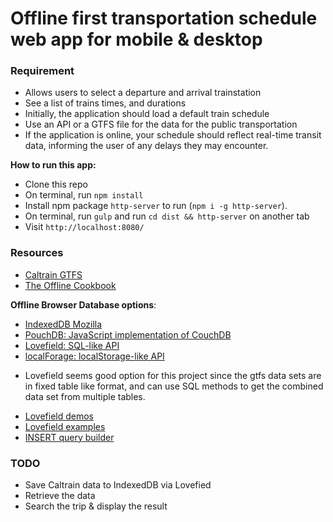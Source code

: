 # Offline first transportation schedule web app for mobile & desktop

### Requirement
- Allows users to select a departure and arrival trainstation
- See a list of trains times, and durations
- Initially, the application should load a default train schedule
- Use an API or a GTFS file for the data for the public transportation
- If the application is online, your schedule should reflect real-time transit data, informing the user of any delays they may encounter.

**How to run this app:**
- Clone this repo
- On terminal, run `npm install`
- Install npm package `http-server` to run (`npm i -g http-server`).
- On terminal, run `gulp` and run `cd dist && http-server` on another tab 
- Visit `http://localhost:8080/`

### Resources
- [Caltrain GTFS](http://www.caltrain.com/developer.html)
- [The Offline Cookbook](https://jakearchibald.com/2014/offline-cookbook/)

**Offline Browser Database options**:
- [IndexedDB Mozilla](https://developer.mozilla.org/en-US/docs/Web/API/IndexedDB_API/Using_IndexedDB)
- [PouchDB: JavaScript implementation of CouchDB](https://pouchdb.com/)
- [Lovefield: SQL-like API](https://google.github.io/lovefield/)
- [localForage: localStorage-like API](https://mozilla.github.io/localForage/)

* Lovefield seems good option for this project since the gtfs data sets are in fixed table like format, and can use SQL methods to get the combined data set from multiple tables.

- [Lovefield demos](https://github.com/google/lovefield/tree/master/demos)
- [Lovefield examples](https://github.com/google/lovefield/tree/master/docs/spec)
- [INSERT query builder](https://github.com/google/lovefield/blob/master/docs/spec/04_query.md#42-insert-query-builder)

### TODO
- Save Caltrain data to IndexedDB via Lovefied
- Retrieve the data
- Search the trip & display the result


